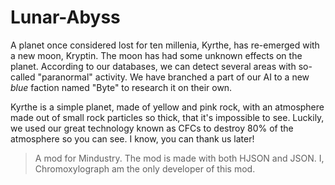 # Lunar-Abyss
A planet once considered lost for ten millenia, Kyrthe, has re-emerged with a new moon, Kryptin. The moon has had some unknown effects on the planet. According to our databases, we can detect several areas with so-called "paranormal" activity. We have branched a part of our AI to a new *blue* faction named "Byte" to research it on their own.

Kyrthe is a simple planet, made of yellow and pink rock, with an atmosphere made out of small rock particles so thick, that it's impossible to see. Luckily, we used our great technology known as CFCs to destroy 80% of the atmosphere so you can see. I know, you can thank us later!

> A mod for Mindustry. The mod is made with both HJSON and JSON. I, Chromoxylograph am the only developer of this mod.
